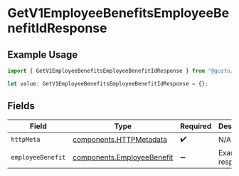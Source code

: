 # GetV1EmployeeBenefitsEmployeeBenefitIdResponse

## Example Usage

```typescript
import { GetV1EmployeeBenefitsEmployeeBenefitIdResponse } from "@gusto/embedded-api/models/operations/getv1employeebenefitsemployeebenefitid.js";

let value: GetV1EmployeeBenefitsEmployeeBenefitIdResponse = {};
```

## Fields

| Field                                                                    | Type                                                                     | Required                                                                 | Description                                                              |
| ------------------------------------------------------------------------ | ------------------------------------------------------------------------ | ------------------------------------------------------------------------ | ------------------------------------------------------------------------ |
| `httpMeta`                                                               | [components.HTTPMetadata](../../models/components/httpmetadata.md)       | :heavy_check_mark:                                                       | N/A                                                                      |
| `employeeBenefit`                                                        | [components.EmployeeBenefit](../../models/components/employeebenefit.md) | :heavy_minus_sign:                                                       | Example response                                                         |